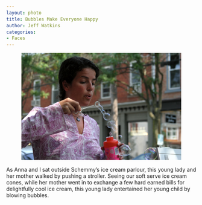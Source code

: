 ```yaml
---
layout: photo
title: Bubbles Make Everyone Happy
author: Jeff Watkins
categories:
- Faces
---
```


<figure><img class="photo" src="/photos/IMG_1225.jpg"></figure>

As Anna and I sat outside Schemmy’s ice cream parlour, this young lady and her
mother walked by pushing a stroller. Seeing our soft serve ice cream cones,
while her mother went in to exchange a few hard earned bills for delightfully
cool ice cream, this young lady entertained her young child by blowing
bubbles.

